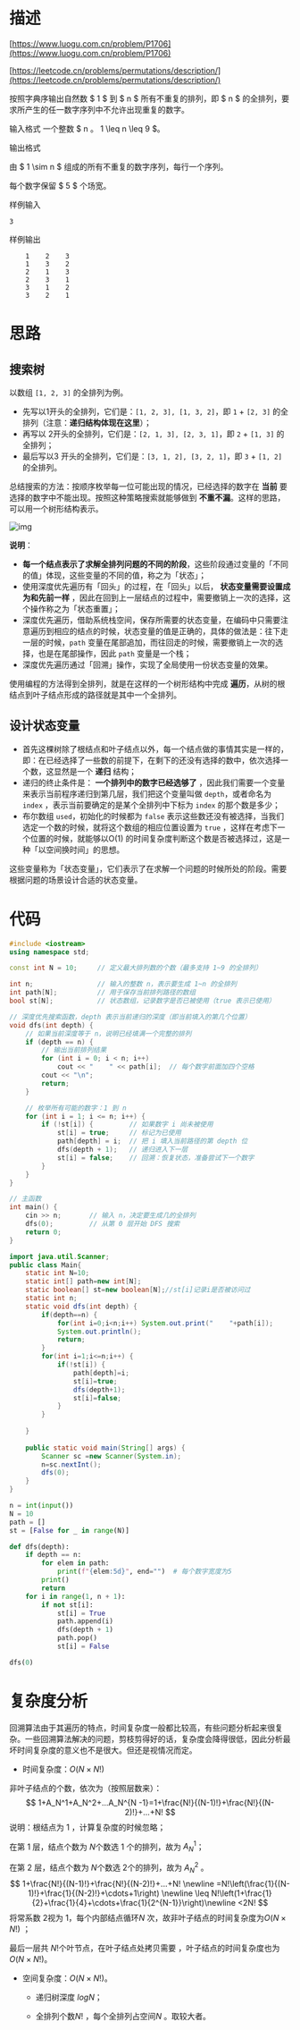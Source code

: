 # 描述
[https://www.luogu.com.cn/problem/P1706](https://www.luogu.com.cn/problem/P1706)

[https://leetcode.cn/problems/permutations/description/](https://leetcode.cn/problems/permutations/description/)

按照字典序输出自然数 $ 1 $ 到 $ n $ 所有不重复的排列，即 $ n $ 的全排列，要求所产生的任一数字序列中不允许出现重复的数字。

输入格式   一个整数 $ n $。$ 1 \leq n \leq 9 $。

输出格式

由 $ 1 \sim n $ 组成的所有不重复的数字序列，每行一个序列。

每个数字保留 $ 5 $ 个场宽。

样例输入 

```plain
3
```

样例输出 

```plain
    1    2    3
    1    3    2
    2    1    3
    2    3    1
    3    1    2
    3    2    1
```

# 思路
## 搜索树

以数组 `[1, 2, 3]` 的全排列为例。

- 先写以1开头的全排列，它们是：`[1, 2, 3], [1, 3, 2]`，即 `1` + `[2, 3]` 的全排列（注意：**递归结构体现在这里**）；
- 再写以 2开头的全排列，它们是：`[2, 1, 3], [2, 3, 1]`，即 `2` + `[1, 3]` 的全排列；
- 最后写以3 开头的全排列，它们是：`[3, 1, 2], [3, 2, 1]`，即 `3` + `[1, 2]` 的全排列。

总结搜索的方法：按顺序枚举每一位可能出现的情况，已经选择的数字在 **当前** 要选择的数字中不能出现。按照这种策略搜索就能够做到 **不重不漏**。这样的思路，可以用一个树形结构表示。

![img](https://my--pic.oss-cn-beijing.aliyuncs.com/img/1752123301233-08c12dc1-bc1b-4594-8fb3-63f49d546ea3.png)

**说明**：

- **每一个结点表示了求解全排列问题的不同的阶段**，这些阶段通过变量的「不同的值」体现，这些变量的不同的值，称之为「状态」；
- 使用深度优先遍历有「回头」的过程，在「回头」以后， **状态变量需要设置成为和先前一样** ，因此在回到上一层结点的过程中，需要撤销上一次的选择，这个操作称之为「状态重置」；
- 深度优先遍历，借助系统栈空间，保存所需要的状态变量，在编码中只需要注意遍历到相应的结点的时候，状态变量的值是正确的，具体的做法是：往下走一层的时候，`path` 变量在尾部追加，而往回走的时候，需要撤销上一次的选择，也是在尾部操作，因此 `path` 变量是一个栈；
- 深度优先遍历通过「回溯」操作，实现了全局使用一份状态变量的效果。

使用编程的方法得到全排列，就是在这样的一个树形结构中完成 **遍历**，从树的根结点到叶子结点形成的路径就是其中一个全排列。

## 设计状态变量

- 首先这棵树除了根结点和叶子结点以外，每一个结点做的事情其实是一样的，即：在已经选择了一些数的前提下，在剩下的还没有选择的数中，依次选择一个数，这显然是一个 **递归** 结构；
- 递归的终止条件是： **一个排列中的数字已经选够了** ，因此我们需要一个变量来表示当前程序递归到第几层，我们把这个变量叫做 `depth`，或者命名为 `index` ，表示当前要确定的是某个全排列中下标为 `index` 的那个数是多少；
- 布尔数组 `used`，初始化的时候都为 `false` 表示这些数还没有被选择，当我们选定一个数的时候，就将这个数组的相应位置设置为 `true` ，这样在考虑下一个位置的时候，就能够以O(1) 的时间复杂度判断这个数是否被选择过，这是一种「以空间换时间」的思想。

这些变量称为「状态变量」，它们表示了在求解一个问题的时候所处的阶段。需要根据问题的场景设计合适的状态变量。

# 代码

```c++
#include <iostream>
using namespace std;

const int N = 10;     // 定义最大排列数的个数（最多支持 1~9 的全排列）

int n;                // 输入的整数 n，表示要生成 1~n 的全排列
int path[N];          // 用于保存当前排列路径的数组
bool st[N];           // 状态数组，记录数字是否已被使用（true 表示已使用）

// 深度优先搜索函数，depth 表示当前递归的深度（即当前填入的第几个位置）
void dfs(int depth) {
    // 如果当前深度等于 n，说明已经填满一个完整的排列
    if (depth == n) {
        // 输出当前排列结果
        for (int i = 0; i < n; i++)
            cout << "    " << path[i];  // 每个数字前面加四个空格
        cout << "\n";
        return;
    }

    // 枚举所有可能的数字：1 到 n
    for (int i = 1; i <= n; i++) {
        if (!st[i]) {         // 如果数字 i 尚未被使用
            st[i] = true;     // 标记为已使用
            path[depth] = i;  // 把 i 填入当前路径的第 depth 位
            dfs(depth + 1);   // 递归进入下一层
            st[i] = false;    // 回溯：恢复状态，准备尝试下一个数字
        }
    }
}

// 主函数
int main() {
    cin >> n;       // 输入 n，决定要生成几的全排列
    dfs(0);         // 从第 0 层开始 DFS 搜索
    return 0;
}
```



```java
import java.util.Scanner;
public class Main{
    static int N=10;
    static int[] path=new int[N];
    static boolean[] st=new boolean[N];//st[i]记录i是否被访问过
    static int n;
    static void dfs(int depth) {
        if(depth==n) {
            for(int i=0;i<n;i++) System.out.print("    "+path[i]);
            System.out.println();
            return;
        }
        for(int i=1;i<=n;i++) {
            if(!st[i]) {
                path[depth]=i;
                st[i]=true;
                dfs(depth+1);
                st[i]=false;
            }
        }
        
    }
    
    public static void main(String[] args) {
        Scanner sc =new Scanner(System.in);
        n=sc.nextInt();
        dfs(0);
    }
}
```

```python
n = int(input())
N = 10
path = []
st = [False for _ in range(N)]

def dfs(depth):
    if depth == n:
        for elem in path:
            print(f"{elem:5d}", end="")  # 每个数字宽度为5
        print()
        return
    for i in range(1, n + 1):
        if not st[i]:
            st[i] = True
            path.append(i)
            dfs(depth + 1)
            path.pop()
            st[i] = False

dfs(0)
```



# 复杂度分析

回溯算法由于其遍历的特点，时间复杂度一般都比较高，有些问题分析起来很复杂。一些回溯算法解决的问题，剪枝剪得好的话，复杂度会降得很低，因此分析最坏时间复杂度的意义也不是很大。但还是视情况而定。

- 时间复杂度：$O(N×N!)$

非叶子结点的个数，依次为（按照层数来）：
$$
1+A_N^1+A_N^2+...A_N^{N	-1}=1+\frac{N!}{(N-1)!}+\frac{N!}{(N-2)!}+...+N!
$$
说明：根结点为 $1$ ，计算复杂度的时候忽略； 

在第 1 层，结点个数为 $N$个数选 1 个的排列，故为 $A_N^1$；

在第 2 层，结点个数为 $N$个数选 2个的排列，故为 $A_N^2$ 。
$$
1+\frac{N!}{(N-1)!}+\frac{N!}{(N-2)!}+...+N!  \newline
=N!\left(\frac{1}{(N-1)!}+\frac{1}{(N-2)!}+\cdots+1\right) \newline
\leq N!\left(1+\frac{1}{2}+\frac{1}{4}+\cdots+\frac{1}{2^{N-1}}\right)\newline
<2N!
$$
将常系数 2视为 1，每个内部结点循环$N$ 次，故非叶子结点的时间复杂度为$O(N×N!)$ ；

最后一层共 $N!$个叶节点，在叶子结点处拷贝需要 ，叶子结点的时间复杂度也为 $O(N×N!)$。

- 空间复杂度：$O(N×N!)$。 
  - 递归树深度 $logN$；

  - 全排列个数$N!$ ，每个全排列占空间$N$ 。取较大者。
